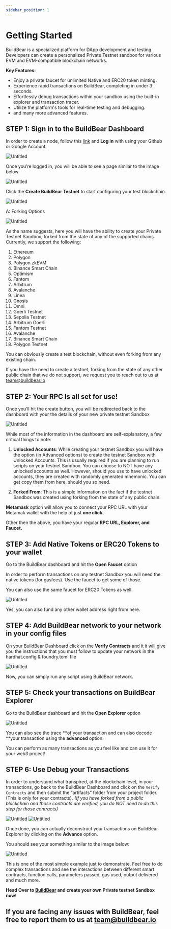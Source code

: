 ```yaml
---
sidebar_position: 1
---
```

# Getting Started

BuildBear is a specialized platform for DApp development and testing. Developers can create a personalized Private Testnet sandbox for various EVM and EVM-compatible blockchain networks. 

**Key Features:**

- Enjoy a private faucet for unlimited Native and ERC20 token minting.
- Experience rapid transactions on BuildBear, completing in under 3 seconds.
- Effortlessly debug transactions within your sandbox using the built-in explorer and transaction tracer.
- Utilize the platform's tools for real-time testing and debugging.
- and many more advanced features.


## STEP 1: Sign in to the BuildBear Dashboard

In order to create a node, follow this [link](https://bit.ly/buildbear-dashboard) and **Log in** with using your Github or Google Account.

![Untitled](./images/Untitled.jpeg)

Once you’re logged in, you will be able to see a page similar to the image below

![Untitled](./images/Dasboard.jpg)

Click the **Create BuildBear Testnet**  to start configuring your test blockchain.

![Untitled](./images/testnet.jpeg)

A: Forking Options

![Untitled](./images/chaindetails.jpeg)

As the name suggests, here you will have the ability to create your Private Testnet Sandbox, forked from the state of any of the supported chains.  Currently, we support the following:

1. Ethereum 
2. Polygon 
3. Polygon zkEVM 
4. Binance Smart Chain
5. Optimism
6. Fantom
7. Arbitrum
8. Avalanche 
9. Linea
10. Gnosis
11. Omni
12. Goerli Testnet
13. Sepolia Testnet
14. Arbitrum Goerli
15. Fantom Testnet
16. Avalanche 
17. Binance Smart Chain
18. Polygon Testnet
    

You can obviously create a test blockchain, without even forking from any existing chain.

If you have the need to create a testnet, forking from the state of any other public chain that we do not support, we request you to reach out to us at team@buildbear.io

## STEP 2: Your RPC Is all set for use!

Once you’ll hit the create button, you will be redirected back to the dashboard with your the details of your new private testnet Sandbox

![Untitled](./images/Untitled%204.jpeg)

While most of the information in the dashboard are self-explanatory, a few critical things to note:

1. **Unlocked Accounts**:
While creating your testnet Sandbox you will have the option (in Advanced options) to create the testnet Sandbox with Unlocked Accounts.  This is usually required if you are planning to run scripts on your testnet Sandbox.  You can choose to NOT have any unlocked accounts as well.  However, should you use to have unlocked accounts, they are created with randomly generated mnemonic.  You can get copy them from here, should you so need.

1. **Forked From**: 
This is a simple information on the fact if the testnet Sandbox was created using forking from the state of any public chain.

**Metamask** option will allow you to connect your RPC URL with your Metamak wallet with the help of just **one click.** 

Other then the above, you have your regular **RPC URL, Explorer, and Faucet.** 

## STEP 3: Add Native Tokens or ERC20 Tokens to your wallet

Go to the BuildBear dashboard and hit the **Open Faucet** option 

In order to perform transactions on any testnet Sandbox you will need the native tokens (for gasfees).  Use the faucet to get some of those.

You can also use the same faucet for ERC20 Tokens as well.  

![Untitled](./images/Faucet-BuildBear.png)

Yes, you can also fund any other wallet address right from here.

## STEP 4: Add BuildBear network to your network in your config files 

On your BuildBear Dashboard click on the **Verify Contracts** and it it will give you the instructions that you must follow to update your network in the hardhat.config & foundry.toml file 

![Untitled](./images/verify-contract.png)

Now, you can simply run any script using BuildBear network. 

## STEP 5: Check your transactions on BuildBear Explorer

Go to the BuildBear dashboard and hit the **Open Explorer** option 

![Untitled](./images/exp.jpeg)

You can also see the trace **of your transaction and can also decode **your transaction using the **advanced** option. 

You can perform as many transactions as you feel like and can use it for your web3 project! 

## STEP 6: Use Debug your Transactions

In order to understand what transpired, at the blockchain level, in your transactions, go back to the BuildBear Dashboard and click on the `Verify Contracts` and then submit the “artifacts” folder from your project folder. (This is only for your contracts).  *{If you have forked from a public blockchain and those contracts are verified, you do NOT need to do this step for those contracts}*

![Untitled](./images/Untitled%204.jpeg)
![Untitled](./images/new.jpeg)

Once done, you can actually deconstruct your transactions on BuildBear Explorer by clicking on the **Advance** option.

You should see your something similar to the image below:

![Untitled](./images/Explorer-BuildBear.png)

This is one of the most simple example just to demonstrate.  Feel free to do complex transactions and see the interactions between different smart contracts, function calls, parameters passed, gas used, output delivered and much more.

**Head Over to [BuildBear](http://buildbear.io) and create your own Private testnet Sandbox now!** 


## If you are facing any issues with BuildBear, feel free to report them to us at **[team@buildbear.io](mailto:team@buildbear.io)**